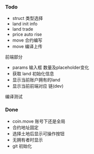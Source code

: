 ### Todo

- struct 类型选择
- land init info
- land trade
- price auto rise
- move 合约编写
- move 编译上传

前端部分

- params 输入框 数量及placeholder变化
- 获取 land 初始化信息
- 显示当前账户拥有的land
- 显示当前前端对应 链(dev)

编译测试


### Done

- coin.move 账号下还是全局
- 合约地址固定
- 选择土地后显示可操作按钮
- 无拥有者时显示
- git 初始化